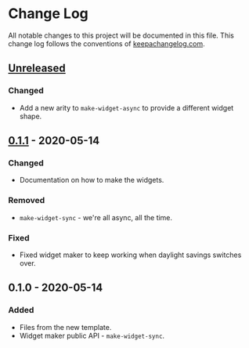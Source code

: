 # Change Log
All notable changes to this project will be documented in this file. This change log follows the conventions of [keepachangelog.com](http://keepachangelog.com/).

## [Unreleased]
### Changed
- Add a new arity to `make-widget-async` to provide a different widget shape.

## [0.1.1] - 2020-05-14
### Changed
- Documentation on how to make the widgets.

### Removed
- `make-widget-sync` - we're all async, all the time.

### Fixed
- Fixed widget maker to keep working when daylight savings switches over.

## 0.1.0 - 2020-05-14
### Added
- Files from the new template.
- Widget maker public API - `make-widget-sync`.

[Unreleased]: https://github.com/clingen-data-model/clinvar-raw-producer/compare/0.1.1...HEAD
[0.1.1]: https://github.com/clingen-data-model/clinvar-raw-producer/compare/0.1.0...0.1.1
